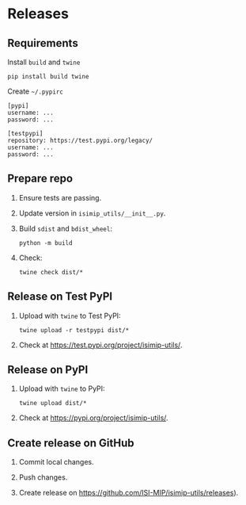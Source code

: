 Releases
========

Requirements
------------

Install `build` and `twine`

```
pip install build twine
```

Create `~/.pypirc`

```
[pypi]
username: ...
password: ...

[testpypi]
repository: https://test.pypi.org/legacy/
username: ...
password: ...
```

Prepare repo
------------

1) Ensure tests are passing.

2) Update version in `isimip_utils/__init__.py`.

3) Build `sdist` and `bdist_wheel`:

    ```
    python -m build
    ```

4) Check:

    ```
    twine check dist/*
    ```


Release on Test PyPI
--------------------

1) Upload with `twine` to Test PyPI:

    ```
    twine upload -r testpypi dist/*
    ```

2) Check at https://test.pypi.org/project/isimip-utils/.


Release on PyPI
---------------

1) Upload with `twine` to PyPI:

    ```
    twine upload dist/*
    ```

2) Check at https://pypi.org/project/isimip-utils/.


Create release on GitHub
------------------------

1) Commit local changes.

2) Push changes.

3) Create release on https://github.com/ISI-MIP/isimip-utils/releases).
